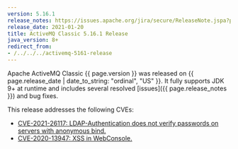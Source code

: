 ```yaml
---
version: 5.16.1
release_notes: https://issues.apache.org/jira/secure/ReleaseNote.jspa?projectId=12311210&version=12347027
release_date: 2021-01-20
title: ActiveMQ Classic 5.16.1 Release 
java_version: 8+
redirect_from:
- /../../../activemq-5161-release
---
```

Apache ActiveMQ Classic {{ page.version }} was released on {{ page.release_date | date_to_string: "ordinal", "US" }}. It fully supports JDK 9+ at runtime and includes several resolved [issues]({{ page.release_notes }}) and bug fixes.

This release addresses the following CVEs:
- [CVE-2021-26117: LDAP-Authentication does not verify passwords on servers with anonymous bind.](../security-advisories.data/CVE-2021-26117-announcement.txt)
- [CVE-2020-13947: XSS in WebConsole.](../security-advisories.data/CVE-2020-13947-announcement.txt)
